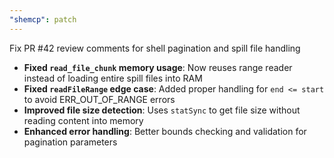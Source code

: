 ```yaml
---
"shemcp": patch
---
```


Fix PR #42 review comments for shell pagination and spill file handling

- **Fixed `read_file_chunk` memory usage**: Now reuses range reader instead of loading entire spill files into RAM
- **Fixed `readFileRange` edge case**: Added proper handling for `end <= start` to avoid ERR_OUT_OF_RANGE errors
- **Improved file size detection**: Uses `statSync` to get file size without reading content into memory
- **Enhanced error handling**: Better bounds checking and validation for pagination parameters
